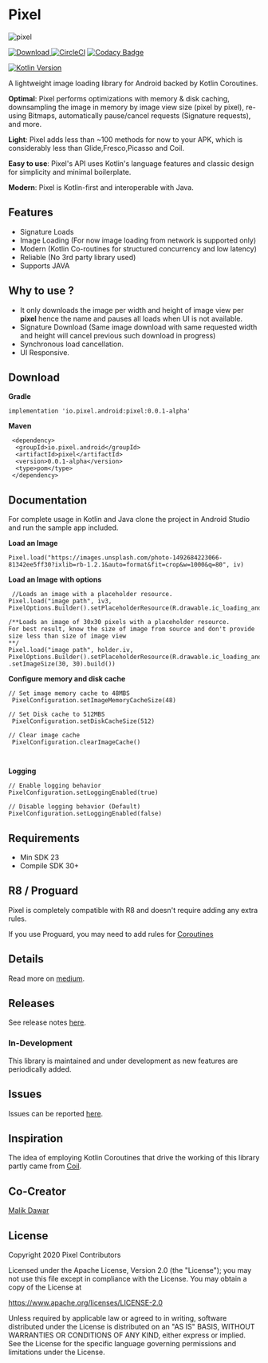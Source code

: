 # Pixel
![pixel](https://miro.medium.com/max/875/0*iAMn0EvUMF__xp3F)

[ ![Download](https://api.bintray.com/packages/mmobin789/pixel/io.pixel.android/images/download.svg?version=0.0.3-alpha) ](https://bintray.com/mmobin789/pixel/io.pixel.android/0.0.3-alpha/link)
[![CircleCI](https://circleci.com/gh/mmobin789/pixel/tree/master.svg?style=svg)](https://circleci.com/gh/mmobin789/pixel/tree/master)
[![Codacy Badge](https://app.codacy.com/project/badge/Grade/863ea5386f204bd4807580d3ae231874)](https://www.codacy.com/manual/mmobin789/pixel?utm_source=github.com&amp;utm_medium=referral&amp;utm_content=mmobin789/pixel&amp;utm_campaign=Badge_Grade)

[![Kotlin Version](https://img.shields.io/badge/kotlin-1.4.21-orange.svg)](http://kotlinlang.org/)

A lightweight image loading library for Android backed by Kotlin Coroutines.

**Optimal**: Pixel performs optimizations with memory & disk caching, downsampling the image in memory by image view size (pixel by pixel), re-using Bitmaps, automatically pause/cancel requests (Signature requests), and more.

**Light**: Pixel adds less than ~100 methods for now to your APK, which is considerably less than Glide,Fresco,Picasso and Coil.

**Easy to use**: Pixel's API uses Kotlin's language features and classic design for simplicity and minimal boilerplate.

**Modern**: Pixel is Kotlin-first and interoperable with Java.

## Features
 - Signature Loads
 - Image Loading (For now image loading from network is supported only)
 - Modern (Kotlin Co-routines for structured concurrency and low latency)
 - Reliable (No 3rd party library used)
 - Supports JAVA
 
 
 ## Why to use ?
   
   - It only downloads the image per width and height of image view per **pixel** hence the name and pauses all loads when UI is not          available.
   - Signature Download (Same image download with same requested width and height will cancel previous such download in progress)
   - Synchronous load cancellation.
   - UI Responsive.
  
 
 
 ## Download
 
 **Gradle**
 ```
 implementation 'io.pixel.android:pixel:0.0.1-alpha'
 ```
 
 **Maven**
  
```
 <dependency>
  <groupId>io.pixel.android</groupId>
  <artifactId>pixel</artifactId>
  <version>0.0.1-alpha</version>
  <type>pom</type>
 </dependency>
```
 

## Documentation
 
For complete usage in Kotlin and Java clone the project in Android Studio and run the sample app included.

 
 **Load an Image**
 
 ```
 Pixel.load("https://images.unsplash.com/photo-1492684223066-81342ee5ff30?ixlib=rb-1.2.1&auto=format&fit=crop&w=1000&q=80", iv)
 ```
 **Load an Image with options**
 
 ```
  //Loads an image with a placeholder resource.
 Pixel.load("image path", iv3, PixelOptions.Builder().setPlaceholderResource(R.drawable.ic_loading_android).build())
 
 /**Loads an image of 30x30 pixels with a placeholder resource.
 For best result, know the size of image from source and don't provide size less than size of image view
 **/
 Pixel.load("image path", holder.iv, PixelOptions.Builder().setPlaceholderResource(R.drawable.ic_loading_android)
 .setImageSize(30, 30).build())

 ```
 
 **Configure memory and disk cache**
 
 ```
 // Set image memory cache to 48MBS
  PixelConfiguration.setImageMemoryCacheSize(48)
  
 // Set Disk cache to 512MBS
  PixelConfiguration.setDiskCacheSize(512)
  
 // Clear image cache
  PixelConfiguration.clearImageCache()
  
   
   ```
   
 **Logging**
 
   ```
 // Enable logging behavior
   PixelConfiguration.setLoggingEnabled(true)
   
 // Disable logging behavior (Default)
   PixelConfiguration.setLoggingEnabled(false)
   ```
   ## Requirements
   - Min SDK 23
   - Compile SDK 30+
   
   ## R8 / Proguard
   Pixel is completely compatible with R8 and doesn't require adding any extra rules.

   If you use Proguard, you may need to add rules for [Coroutines](https://github.com/Kotlin/kotlinx.coroutines/blob/master/kotlinx-coroutines-core/jvm/resources/META-INF/proguard/coroutines.pro)
   
   ## Details
   
   Read more on [medium](https://medium.com/better-programming/introducing-pixel-a-new-kotlin-image-loading-library-for-android-a37a7a192f73).
   
   ## Releases
   See release notes [here](https://github.com/mmobin789/pixel/releases).
 
 ### In-Development
 This library is maintained and under development as new features are periodically added.


## Issues
Issues can be reported [here](https://github.com/mmobin789/pixel/issues).

## Inspiration
The idea of employing Kotlin Coroutines that drive the working of this library partly came from [Coil](https://github.com/coil-kt).

## Co-Creator
  [Malik Dawar](https://github.com/malikdawar)

## License
Copyright 2020 Pixel Contributors

Licensed under the Apache License, Version 2.0 (the "License");
you may not use this file except in compliance with the License.
You may obtain a copy of the License at

   https://www.apache.org/licenses/LICENSE-2.0

Unless required by applicable law or agreed to in writing, software
distributed under the License is distributed on an "AS IS" BASIS,
WITHOUT WARRANTIES OR CONDITIONS OF ANY KIND, either express or implied.
See the License for the specific language governing permissions and
limitations under the License.
